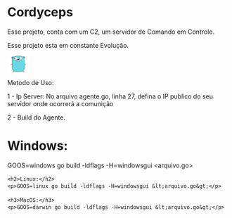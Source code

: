 # Cordyceps
 
  Esse projeto, conta com um C2, um servidor de Comando em Controle. 

  Esse projeto esta em  constante Evolução. 

  <img align="center" height="40" width="50" src="https://raw.githubusercontent.com/devicons/devicon/master/icons/go/go-original.svg">


  Metodo de Uso:

 1 -  Ip Server: 
    No arquivo agente.go, linha 27, defina o IP publico do seu servidor onde ocorrerá a comunição 
   
2 - Build do Agente. 
   <h1>Windows:</h1>
    <p>GOOS=windows go build -ldflags -H=windowsgui &lt;arquivo.go&gt;</p>
    
    <h2>Linux:</h2>
    <p>GOOS=linux go build -ldflags -H=windowsgui &lt;arquivo.go&gt;</p>
    
    <h3>MacOS:</h3>
    <p>GOOS=darwin go build -ldflags -H=windowsgui &lt;arquivo.go&gt;</p>
